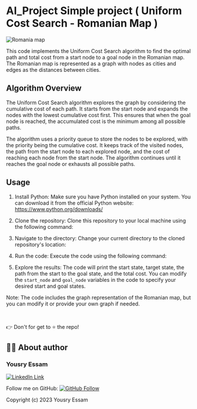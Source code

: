 # AI_Project Simple project ( Uniform Cost Search - Romanian Map )

![Romania map](https://user-images.githubusercontent.com/43790152/97784960-1a142580-1bc4-11eb-9070-39c03eb16df2.png)

This code implements the Uniform Cost Search algorithm to find the optimal path and total cost from a start node to a goal node in the Romanian map. The Romanian map is represented as a graph with nodes as cities and edges as the distances between cities.

## Algorithm Overview

The Uniform Cost Search algorithm explores the graph by considering the cumulative cost of each path. It starts from the start node and expands the nodes with the lowest cumulative cost first. This ensures that when the goal node is reached, the accumulated cost is the minimum among all possible paths.

The algorithm uses a priority queue to store the nodes to be explored, with the priority being the cumulative cost. It keeps track of the visited nodes, the path from the start node to each explored node, and the cost of reaching each node from the start node. The algorithm continues until it reaches the goal node or exhausts all possible paths.

## Usage

1. Install Python: Make sure you have Python installed on your system. You can download it from the official Python website: https://www.python.org/downloads/

2. Clone the repository: Clone this repository to your local machine using the following command:

3. Navigate to the directory: Change your current directory to the cloned repository's location:

4. Run the code: Execute the code using the following command:


5. Explore the results: The code will print the start state, target state, the path from the start to the goal state, and the total cost. You can modify the `start_node` and `goal_node` variables in the code to specify your desired start and goal states.

Note: The code includes the graph representation of the Romanian map, but you can modify it or provide your own graph if needed.

<br>

👉 Don't for get to ⭐ the repo!

## 👨‍💻‍ About author

### Yousry Essam 

[![LinkedIn Link](https://img.shields.io/badge/Connect-Yousry-blue.svg?logo=linkedin&longCache=true&style=social&label=Connect
)](https://www.linkedin.com/in/yousryessam/)

Follow me on GitHub:
[![GitHub Follow](https://img.shields.io/badge/Connect-Yousry-blue.svg?logo=Github&longCache=true&style=social&label=Follow)](https://github.com/YousryEssam)

Copyright (c) 2023 Yousry Essam 
